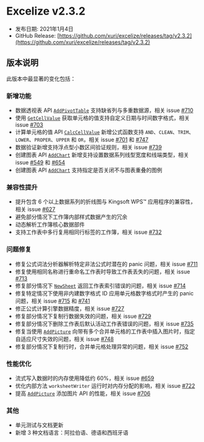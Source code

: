 # Excelize v2.3.2

* 发布日期: 2021年1月4日
* GitHub Release: [https://github.com/xuri/excelize/releases/tag/v2.3.2](https://github.com/xuri/excelize/releases/tag/v2.3.2)

## 版本说明

此版本中最显著的变化包括：

### 新增功能

* 数据透视表 API [`AddPivotTable`](https://pkg.go.dev/github.com/xuri/excelize/v2@v2.3.2#File.AddPivotTable) 支持缺省列与多重数据源，相关 issue [#710](https://github.com/xuri/excelize/pull/710)
* 使用 [`GetCellValue`](https://pkg.go.dev/github.com/xuri/excelize/v2@v2.3.2#File.GetCellValue) 获取单元格的值支持自定义日期与时间数字格式，相关 issue [#703](https://github.com/xuri/excelize/pull/703)
* 计算单元格的值 API [`CalcCellValue`](https://pkg.go.dev/github.com/xuri/excelize/v2@v2.3.2#File.CalcCellValue) 新增公式函数支持 `AND`、`CLEAN`、`TRIM`、`LOWER`、`PROPER`、`UPPER` 和 `OR`，相关 issue [#701](https://github.com/xuri/excelize/issues/701) 和 [#747](https://github.com/xuri/excelize/pull/747)
* 数据验证新增支持浮点型小数区间验证规则，相关 issue [#739](https://github.com/xuri/excelize/issues/739)
* 创建图表 API [`AddChart`](https://pkg.go.dev/github.com/xuri/excelize/v2@v2.3.2#File.AddChart) 新增支持设置数据系列线型宽度和线端类型，相关 issue [#549](https://github.com/xuri/excelize/issues/549) 和 [#654](https://github.com/xuri/excelize/issues/654)
* 创建图表 API [`AddChart`](https://pkg.go.dev/github.com/xuri/excelize/v2@v2.3.2#File.AddChart) 支持指定是否关闭不与图表重叠的图例

### 兼容性提升

* 提升包含 6 个以上数据系列的折线图与 Kingsoft WPS&trade; 应用程序的兼容性，相关 issue [#627](https://github.com/xuri/excelize/issues/627)
* 避免部分情况下工作簿内部样式数据产生的冗余
* 动态解析工作簿核心数据部件
* 支持工作表中多行复用相同行标签的工作簿，相关 issue [#732](https://github.com/xuri/excelize/issues/732)

### 问题修复

* 修复公式词法分析器解析特定非法公式时潜在的 panic 问题，相关 issue [#711](https://github.com/xuri/excelize/issues/711)
* 修复使用相同名称进行重命名工作表时导致工作表丢失的问题，相关 issue [#713](https://github.com/xuri/excelize/issues/713)
* 修复部分情况下 [`NewSheet`](https://pkg.go.dev/github.com/xuri/excelize/v2@v2.3.2#File.NewSheet) 返回工作表索引错误的问题，相关 issue [#714](https://github.com/xuri/excelize/issues/714)
* 修复特定情况下使用非内建数字格式 ID 应用单元格数字格式时产生的 panic 问题，相关 issue [#715](https://github.com/xuri/excelize/issues/715) 和 [#741](https://github.com/xuri/excelize/pull/741)
* 修正公式计算引擎数据精度，相关 issue [#727](https://github.com/xuri/excelize/issues/727)
* 修复部分情况下复制行数据失效的问题，相关 issue [#729](https://github.com/xuri/excelize/pull/729)
* 修复部分情况下删除工作表后默认活动工作表错误的问题，相关 issue [#735](https://github.com/xuri/excelize/issues/735)
* 修复当使用 [`AddPicture`](https://pkg.go.dev/github.com/xuri/excelize/v2@v2.3.2#File.AddPicture) 向带有多个合并单元格的工作表中插入图片时，指定自适应尺寸失效的问题，相关 issue [#748](https://github.com/xuri/excelize/issues/748)
* 修复部分情况下复制行时，合并单元格处理异常的问题，相关 issue [#752](https://github.com/xuri/excelize/issues/752)

### 性能优化

* 流式写入数据时的内存使用降低约 60%，相关 issue [#659](https://github.com/xuri/excelize/pull/659)
* 优化内部方法 `worksheetWriter` 运行时对内存分配的影响，相关 issue [#722](https://github.com/xuri/excelize/pull/722)
* 提高 [`AddPicture`](https://pkg.go.dev/github.com/xuri/excelize/v2@v2.3.2#File.AddPicture) 添加图片 API 的性能，相关 issue [#706](https://github.com/xuri/excelize/issues/706)

### 其他

* 单元测试与文档更新
* 新增 3 种文档语言：阿拉伯语、德语和西班牙语
